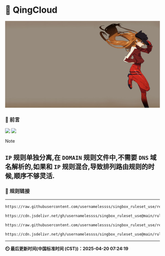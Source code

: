 
# 🧸 QingCloud
![](https://raw.githubusercontent.com/usernamelessss/picture-bed/main/images/202504042256831.jpg)
### 📣 前言
![](https://shields.io/badge/-移除重复规则-ff69b4) ![](https://shields.io/badge/-IP&nbsp;规则单独存放不与&nbsp;DOMAIN&nbsp;等混合-green)
> [!NOTE]
**`IP` 规则单独分离,在 `DOMAIN` 规则文件中,不需要 `DNS` 域名解析的,如果和 `IP` 规则混合,导致排列路由规则的时候,顺序不够灵活.**
---

###  🔗 规则链接
---

```url
https://raw.githubusercontent.com/usernamelessss/singbox_ruleset_use/refs/heads/main/rule/QingCloud/QingCloud_No_IP.json
```

```url
https://cdn.jsdelivr.net/gh/usernamelessss/singbox_ruleset_use@main/rule/QingCloud/QingCloud_No_IP.json
```

```url
https://raw.githubusercontent.com/usernamelessss/singbox_ruleset_use/refs/heads/main/rule/QingCloud/QingCloud_No_IP.srs
```

```url
https://cdn.jsdelivr.net/gh/usernamelessss/singbox_ruleset_use@main/rule/QingCloud/QingCloud_No_IP.srs
```

---
**⏲️ 最后更新时间(中国标准时间 (CST))：2025-04-20 07:24:19**